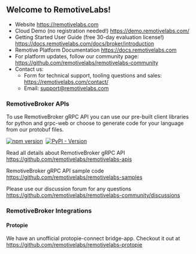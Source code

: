 ## Welcome to RemotiveLabs!

* Website https://remotivelabs.com
* Cloud Demo (no registration needed!) https://demo.remotivelabs.com/
* Getting Started User Guide (free 30-day evaluation license!) https://docs.remotivelabs.com/docs/broker/introduction
* Remotive Platform Documentation https://docs.remotivelabs.com
* For platform updates, follow our community page: https://github.com/remotivelabs/remotivelabs-community
* Contact us:
  - Form for technical support, tooling questions and sales: https://remotivelabs.com/contact/
  - Email: support@remotivelabs.com


### RemotiveBroker APIs

To use RemotiveBroker gRPC API you can use our
pre-built client libraries for python and grpc-web or choose to generate code
for your language from our protobuf files.

[![npm version](https://img.shields.io/npm/v/remotivelabs-grpc-web-stubs.svg)](https://www.npmjs.com/package/remotivelabs-grpc-web-stubs)&nbsp;
[![PyPI - Version](https://img.shields.io/pypi/v/remotivelabs-broker.svg)](https://pypi.org/project/remotivelabs-broker)

Read all details about RemotiveBroker gRPC API <br>
https://github.com/remotivelabs/remotivelabs-apis

RemotiveBroker gRPC API sample code <br>
https://github.com/remotivelabs/remotivelabs-samples

Please use our discussion forum for any questions <br>
https://github.com/remotivelabs/remotivelabs-community/discussions

### RemotiveBroker Integrations

#### Protopie

We have an unofficial protopie-connect bridge-app.
Checkout it out at https://github.com/remotivelabs/remotivelabs-protopie

